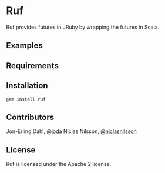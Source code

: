 # Ruf 

Ruf provides futures in JRuby by wrapping the futures in Scala.

## Examples

## Requirements

## Installation

    gem install ruf 

## Contributors

Jon-Erling Dahl, [@joda](http://twitter.com/joda)
Niclas Nilsson, [@niclasnilsson](http://twitter.com/niclasnilsson)

## License

Ruf is licensed under the Apache 2 license.

